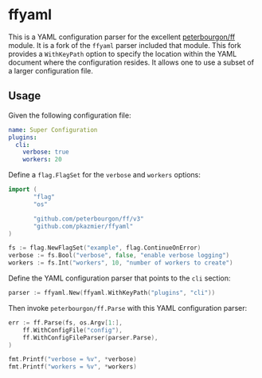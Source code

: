 # ffyaml

This is a YAML configuration parser for the excellent [peterbourgon/ff][1] module. It is a fork of the `ffyaml` parser included that module. This fork provides a `WithKeyPath` option to specify the location within the YAML document where the configuration resides. It allows one to use a subset of a larger configuration file.

## Usage

Given the following configuration file:

```yaml
name: Super Configuration
plugins:
  cli:
    verbose: true
    workers: 20
```

Define a `flag.FlagSet` for the `verbose` and `workers` options:

```go
import (
       "flag"
       "os"

       "github.com/peterbourgon/ff/v3"
       "github.com/pkazmier/ffyaml"
)

fs := flag.NewFlagSet("example", flag.ContinueOnError)
verbose := fs.Bool("verbose", false, "enable verbose logging")
workers := fs.Int("workers", 10, "number of workers to create")
```

Define the YAML configuration parser that points to the `cli` section:

```go
parser := ffyaml.New(ffyaml.WithKeyPath("plugins", "cli"))
```

Then invoke `peterbourgon/ff.Parse` with this YAML configuration parser:

```go
err := ff.Parse(fs, os.Argv[1:],
	ff.WithConfigFile("config"),
	ff.WithConfigFileParser(parser.Parse),
)

fmt.Printf("verbose = %v", *verbose)
fmt.Printf("workers = %v", *workers)
```

[1]: https://github.com/peterbourgon/ff
